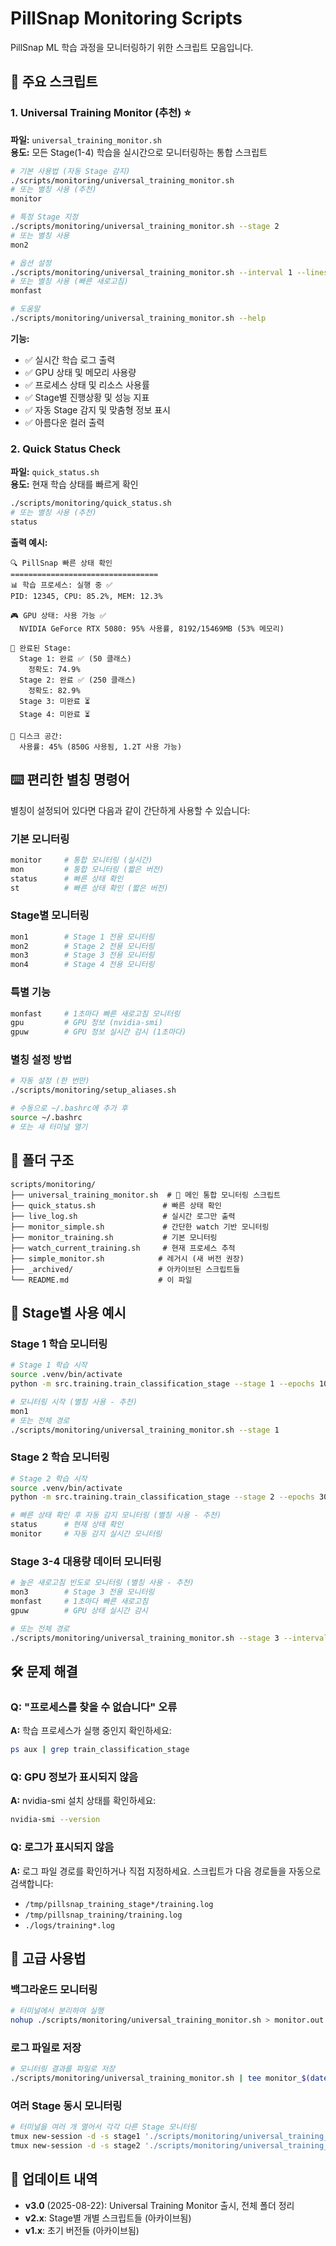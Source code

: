 # PillSnap Monitoring Scripts

PillSnap ML 학습 과정을 모니터링하기 위한 스크립트 모음입니다.

## 🚀 주요 스크립트

### 1. Universal Training Monitor (추천) ⭐
**파일:** `universal_training_monitor.sh`  
**용도:** 모든 Stage(1-4) 학습을 실시간으로 모니터링하는 통합 스크립트

```bash
# 기본 사용법 (자동 Stage 감지)
./scripts/monitoring/universal_training_monitor.sh
# 또는 별칭 사용 (추천)
monitor

# 특정 Stage 지정
./scripts/monitoring/universal_training_monitor.sh --stage 2
# 또는 별칭 사용
mon2

# 옵션 설정
./scripts/monitoring/universal_training_monitor.sh --interval 1 --lines 15
# 또는 별칭 사용 (빠른 새로고침)
monfast

# 도움말
./scripts/monitoring/universal_training_monitor.sh --help
```

**기능:**
- ✅ 실시간 학습 로그 출력
- ✅ GPU 상태 및 메모리 사용량
- ✅ 프로세스 상태 및 리소스 사용률  
- ✅ Stage별 진행상황 및 성능 지표
- ✅ 자동 Stage 감지 및 맞춤형 정보 표시
- ✅ 아름다운 컬러 출력

### 2. Quick Status Check
**파일:** `quick_status.sh`  
**용도:** 현재 학습 상태를 빠르게 확인

```bash
./scripts/monitoring/quick_status.sh
# 또는 별칭 사용 (추천)
status
```

**출력 예시:**
```
🔍 PillSnap 빠른 상태 확인
=================================
📊 학습 프로세스: 실행 중 ✅
PID: 12345, CPU: 85.2%, MEM: 12.3%

🎮 GPU 상태: 사용 가능 ✅
  NVIDIA GeForce RTX 5080: 95% 사용률, 8192/15469MB (53% 메모리)

🎯 완료된 Stage:
  Stage 1: 완료 ✅ (50 클래스)
    정확도: 74.9%
  Stage 2: 완료 ✅ (250 클래스)  
    정확도: 82.9%
  Stage 3: 미완료 ⏳
  Stage 4: 미완료 ⏳

💾 디스크 공간:
  사용률: 45% (850G 사용됨, 1.2T 사용 가능)
```

## ⌨️ 편리한 별칭 명령어

별칭이 설정되어 있다면 다음과 같이 간단하게 사용할 수 있습니다:

### 기본 모니터링
```bash
monitor     # 통합 모니터링 (실시간)
mon         # 통합 모니터링 (짧은 버전)
status      # 빠른 상태 확인
st          # 빠른 상태 확인 (짧은 버전)
```

### Stage별 모니터링  
```bash
mon1        # Stage 1 전용 모니터링
mon2        # Stage 2 전용 모니터링  
mon3        # Stage 3 전용 모니터링
mon4        # Stage 4 전용 모니터링
```

### 특별 기능
```bash
monfast     # 1초마다 빠른 새로고침 모니터링
gpu         # GPU 정보 (nvidia-smi)
gpuw        # GPU 정보 실시간 감시 (1초마다)
```

### 별칭 설정 방법
```bash
# 자동 설정 (한 번만)
./scripts/monitoring/setup_aliases.sh

# 수동으로 ~/.bashrc에 추가 후
source ~/.bashrc
# 또는 새 터미널 열기
```

## 📂 폴더 구조

```
scripts/monitoring/
├── universal_training_monitor.sh  # 🌟 메인 통합 모니터링 스크립트
├── quick_status.sh               # 빠른 상태 확인
├── live_log.sh                   # 실시간 로그만 출력
├── monitor_simple.sh             # 간단한 watch 기반 모니터링
├── monitor_training.sh           # 기본 모니터링
├── watch_current_training.sh     # 현재 프로세스 추적
├── simple_monitor.sh            # 레거시 (새 버전 권장)
├── _archived/                   # 아카이브된 스크립트들
└── README.md                    # 이 파일
```

## 🎯 Stage별 사용 예시

### Stage 1 학습 모니터링
```bash
# Stage 1 학습 시작
source .venv/bin/activate
python -m src.training.train_classification_stage --stage 1 --epochs 10 &

# 모니터링 시작 (별칭 사용 - 추천)
mon1
# 또는 전체 경로
./scripts/monitoring/universal_training_monitor.sh --stage 1
```

### Stage 2 학습 모니터링  
```bash
# Stage 2 학습 시작  
source .venv/bin/activate
python -m src.training.train_classification_stage --stage 2 --epochs 30 &

# 빠른 상태 확인 후 자동 감지 모니터링 (별칭 사용 - 추천)
status      # 현재 상태 확인
monitor     # 자동 감지 실시간 모니터링
```

### Stage 3-4 대용량 데이터 모니터링
```bash
# 높은 새로고침 빈도로 모니터링 (별칭 사용 - 추천)
mon3        # Stage 3 전용 모니터링  
monfast     # 1초마다 빠른 새로고침
gpuw        # GPU 상태 실시간 감시

# 또는 전체 경로
./scripts/monitoring/universal_training_monitor.sh --stage 3 --interval 1
```

## 🛠️ 문제 해결

### Q: "프로세스를 찾을 수 없습니다" 오류
**A:** 학습 프로세스가 실행 중인지 확인하세요:
```bash
ps aux | grep train_classification_stage
```

### Q: GPU 정보가 표시되지 않음
**A:** nvidia-smi 설치 상태를 확인하세요:
```bash
nvidia-smi --version
```

### Q: 로그가 표시되지 않음  
**A:** 로그 파일 경로를 확인하거나 직접 지정하세요. 스크립트가 다음 경로들을 자동으로 검색합니다:
- `/tmp/pillsnap_training_stage*/training.log`
- `/tmp/pillsnap_training/training.log`
- `./logs/training*.log`

## 🚀 고급 사용법

### 백그라운드 모니터링
```bash
# 터미널에서 분리하여 실행
nohup ./scripts/monitoring/universal_training_monitor.sh > monitor.out 2>&1 &
```

### 로그 파일로 저장
```bash
# 모니터링 결과를 파일로 저장
./scripts/monitoring/universal_training_monitor.sh | tee monitor_$(date +%Y%m%d_%H%M%S).log
```

### 여러 Stage 동시 모니터링
```bash
# 터미널을 여러 개 열어서 각각 다른 Stage 모니터링
tmux new-session -d -s stage1 './scripts/monitoring/universal_training_monitor.sh --stage 1'
tmux new-session -d -s stage2 './scripts/monitoring/universal_training_monitor.sh --stage 2'
```

## 🔄 업데이트 내역

- **v3.0** (2025-08-22): Universal Training Monitor 출시, 전체 폴더 정리
- **v2.x**: Stage별 개별 스크립트들 (아카이브됨)  
- **v1.x**: 초기 버전들 (아카이브됨)